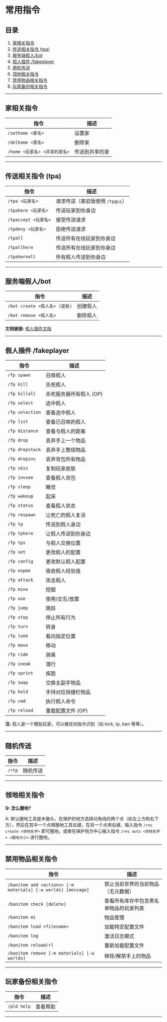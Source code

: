 # 常用指令

## 目录

1. [家相关指令](#家相关指令)
2. [传送相关指令 (tpa)](#传送相关指令-tpa)
3. [服务端假人/bot](#服务端假人bot)
4. [假人插件 /fakeplayer](#假人插件-fakeplayer)
5. [随机传送](#随机传送)
6. [领地相关指令](#领地相关指令)
7. [禁用物品相关指令](#禁用物品相关指令)
8. [玩家备份相关指令](#玩家备份相关指令)

---


## 家相关指令

| 指令 | 描述 |
| --- | --- |
| `/sethome <家名>` | 设置家 |
| `/delhome <家名>` | 删除家 |
| `/home <玩家名> <共享的家名>` | 传送到共享的家 |

---

## 传送相关指令 (tpa)

| 指令 | 描述 |
| --- | --- |
| `/tpa <玩家名>` | 请求传送（基岩版使用 `/tpgui`） |
| `/tpahere <玩家名>` | 传送玩家到你身边 |
| `/tpaccept <玩家名>` | 接受传送请求 |
| `/tpdeny <玩家名>` | 拒绝传送请求 |
| `/tpall` | 传送所有在线玩家到你身边 |
| `/tpallhere` | 传送所有在线玩家到你身边 |
| `/tpahereall` | 所有假人传送到你身边 |

---

## 服务端假人/bot

| 指令 | 描述 |
| --- | --- |
| `/bot create <假人名> (皮肤)` | 创建假人 |
| `/bot remove <假人名>` | 删除假人 |

**文档链接:** [假人插件文档](https://docs.leavesmc.org/zh_Hans/leaves/reference/fakeplayer)

---

## 假人插件 /fakeplayer

| 指令 | 描述 |
| --- | --- |
| `/fp spawn` | 召唤假人 |
| `/fp kill` | 杀死假人 |
| `/fp killall` | 杀死服务器所有假人 (OP) |
| `/fp select` | 选中假人 |
| `/fp selection` | 查看选中假人 |
| `/fp list` | 查看已召唤的假人 |
| `/fp distance` | 查看与假人的距离 |
| `/fp drop` | 丢弃手上一个物品 |
| `/fp dropstack` | 丢弃手上整组物品 |
| `/fp dropinv` | 丢弃背包所有物品 |
| `/fp skin` | 复制玩家皮肤 |
| `/fp invsee` | 查看假人背包 |
| `/fp sleep` | 睡觉 |
| `/fp wakeup` | 起床 |
| `/fp status` | 查看假人状态 |
| `/fp respawn` | 让死亡的假人复活 |
| `/fp tp` | 传送到假人身边 |
| `/fp tphere` | 让假人传送到你身边 |
| `/fp tps` | 与假人交换位置 |
| `/fp set` | 更改假人的配置 |
| `/fp config` | 更改默认假人配置 |
| `/fp expme` | 吸收假人经验值 |
| `/fp attack` | 攻击假人 |
| `/fp mine` | 挖掘 |
| `/fp use` | 使用/交互/放置 |
| `/fp jump` | 跳跃 |
| `/fp stop` | 停止所有行为 |
| `/fp turn` | 转身 |
| `/fp look` | 看向指定位置 |
| `/fp move` | 移动 |
| `/fp ride` | 骑乘 |
| `/fp sneak` | 潜行 |
| `/fp sprint` | 疾跑 |
| `/fp swap` | 交换主副手物品 |
| `/fp hold` | 手持对应快捷栏物品 |
| `/fp cmd` | 执行假人命令 |
| `/fp reload` | 重载配置文件 (OP) |

**注:** 假人是一个模拟玩家，可以被任何指令识别（如 kick, tp, ban 等等）。

---

## 随机传送

| 指令 | 描述 |
| --- | --- |
| `/rtp` | 随机传送 |

---

## 领地相关指令

**Q: 怎么圈地?**

A: 默认圈地工具是木锄头，在保护的地方选择对角线的两个点（如左上方和右下方），然后在其中一个点用圈地工具左键，在另一个点用右键，输入指令 `/res create <领地名字>` 即可圈地。或者在保护地方中心输入指令 `/res auto <领地名字> <圈地大小>` 进行圈地。

---

## 禁用物品相关指令

| 指令 | 描述 |
| --- | --- |
| `/banitem add <actions> [-m materials] [-w worlds] [message]` | 禁止当前世界的当前物品（无元数据） |
| `/banitem check [delete]` | 查看所有库存中包含黑名单物品的玩家列表 |
| `/banitem mi` | 物品管理 |
| `/banitem load <filename>` | 加载特定配置文件 |
| `/banitem log` | 激活日志模式 |
| `/banitem reload/rl` | 重新加载配置文件 |
| `/banitem remove [-m materials] [-w worlds]` | 移除/解禁手上的物品 |

---

## 玩家备份相关指令

| 指令 | 描述 |
| --- | --- |
| `/pld help` | 查看帮助 |

---
